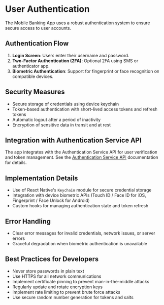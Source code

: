# User Authentication

The Mobile Banking App uses a robust authentication system to ensure secure access to user accounts.

## Authentication Flow

1. **Login Screen**: Users enter their username and password.
2. **Two-Factor Authentication (2FA)**: Optional 2FA using SMS or authenticator app.
3. **Biometric Authentication**: Support for fingerprint or face recognition on compatible devices.

## Security Measures

- Secure storage of credentials using device keychain
- Token-based authentication with short-lived access tokens and refresh tokens
- Automatic logout after a period of inactivity
- Encryption of sensitive data in transit and at rest

## Integration with Authentication Service API

The app integrates with the Authentication Service API for user verification and token management. See the [Authentication Service API](../api_integration/authentication_service_api.md) documentation for details.

## Implementation Details

- Use of React Native's `Keychain` module for secure credential storage
- Integration with device biometric APIs (Touch ID / Face ID for iOS, Fingerprint / Face Unlock for Android)
- Custom hooks for managing authentication state and token refresh

## Error Handling

- Clear error messages for invalid credentials, network issues, or server errors
- Graceful degradation when biometric authentication is unavailable

## Best Practices for Developers

- Never store passwords in plain text
- Use HTTPS for all network communications
- Implement certificate pinning to prevent man-in-the-middle attacks
- Regularly update and rotate encryption keys
- Implement rate limiting to prevent brute force attacks
- Use secure random number generation for tokens and salts